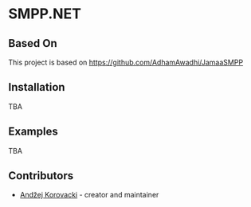 # SMPP.NET

## Based On
This project is based on https://github.com/AdhamAwadhi/JamaaSMPP

## Installation

TBA

## Examples

TBA

## Contributors

- [Andžej Korovacki](https://github.com/unknovvn) - creator and maintainer